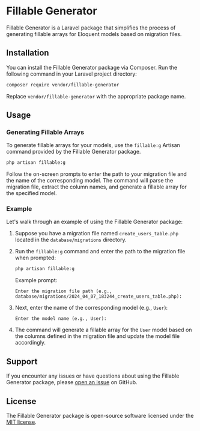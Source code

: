 # Fillable Generator

Fillable Generator is a Laravel package that simplifies the process of generating fillable arrays for Eloquent models based on migration files.

## Installation

You can install the Fillable Generator package via Composer. Run the following command in your Laravel project directory:

```bash
composer require vendor/fillable-generator
```

Replace `vendor/fillable-generator` with the appropriate package name.

## Usage

### Generating Fillable Arrays

To generate fillable arrays for your models, use the `fillable:g` Artisan command provided by the Fillable Generator package.

```bash
php artisan fillable:g
```

Follow the on-screen prompts to enter the path to your migration file and the name of the corresponding model. The command will parse the migration file, extract the column names, and generate a fillable array for the specified model.

### Example

Let's walk through an example of using the Fillable Generator package:

1. Suppose you have a migration file named `create_users_table.php` located in the `database/migrations` directory.

2. Run the `fillable:g` command and enter the path to the migration file when prompted:

   ```bash
   php artisan fillable:g
   ```

   Example prompt:

   ```
   Enter the migration file path (e.g., database/migrations/2024_04_07_183244_create_users_table.php):
   ```

3. Next, enter the name of the corresponding model (e.g., `User`):

   ```
   Enter the model name (e.g., User):
   ```

4. The command will generate a fillable array for the `User` model based on the columns defined in the migration file and update the model file accordingly.

## Support

If you encounter any issues or have questions about using the Fillable Generator package, please [open an issue](https://github.com/vendor/fillable-generator/issues) on GitHub.

## License

The Fillable Generator package is open-source software licensed under the [MIT license](https://opensource.org/licenses/MIT).

